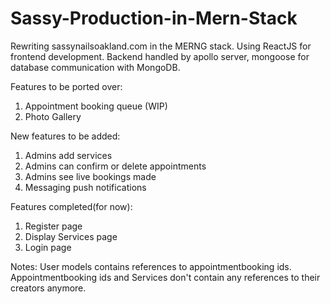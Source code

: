 # Sassy-Production-in-Mern-Stack
Rewriting sassynailsoakland.com in the MERNG stack. Using ReactJS for frontend development. Backend handled by apollo server, mongoose for database communication with MongoDB.


Features to be ported over:
  1. Appointment booking queue (WIP)
  2. Photo Gallery
  
 
 
New features to be added:
  1. Admins add services
  2. Admins can confirm or delete appointments
  3. Admins see live bookings made
  4. Messaging push notifications 


Features completed(for now):
1. Register page
2. Display Services page
3. Login page

Notes: 
User models contains references to appointmentbooking ids.
Appointmentbooking ids and Services don't contain any references to their creators anymore. 
